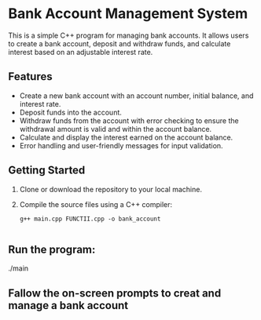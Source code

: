 # Bank Account Management System

This is a simple C++ program for managing bank accounts. It allows users to create a bank account, deposit and withdraw funds, and calculate interest based on an adjustable interest rate.

## Features

- Create a new bank account with an account number, initial balance, and interest rate.
- Deposit funds into the account.
- Withdraw funds from the account with error checking to ensure the withdrawal amount is valid and within the account balance.
- Calculate and display the interest earned on the account balance.
- Error handling and user-friendly messages for input validation.

## Getting Started

1. Clone or download the repository to your local machine.

2. Compile the source files using a C++ compiler:

   ```shell
   g++ main.cpp FUNCTII.cpp -o bank_account


## Run the program:

./main

## Fallow the on-screen prompts to creat and manage a bank account